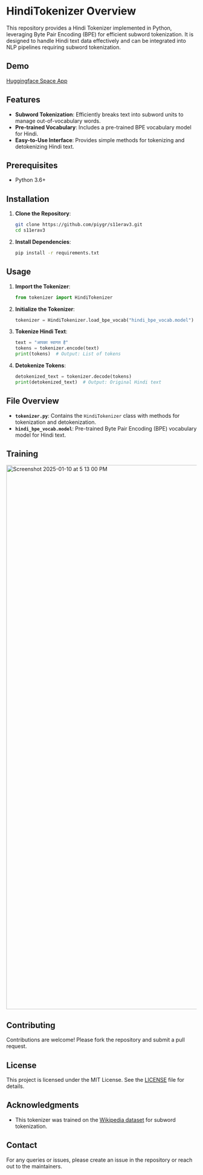 # HindiTokenizer Overview

This repository provides a Hindi Tokenizer implemented in Python, leveraging Byte Pair Encoding (BPE) for efficient subword tokenization. It is designed to handle Hindi text data effectively and can be integrated into NLP pipelines requiring subword tokenization.

## Demo
[Huggingface Space App](https://huggingface.co/spaces/piyushgrover/HindiTokenizer)

 
## Features

- **Subword Tokenization**: Efficiently breaks text into subword units to manage out-of-vocabulary words.
- **Pre-trained Vocabulary**: Includes a pre-trained BPE vocabulary model for Hindi.
- **Easy-to-Use Interface**: Provides simple methods for tokenizing and detokenizing Hindi text.

## Prerequisites

- Python 3.6+

## Installation

1. **Clone the Repository**:
   ```bash
   git clone https://github.com/piygr/s11erav3.git
   cd s11erav3
   ```

2. **Install Dependencies**:
   ```bash
   pip install -r requirements.txt
   ```

## Usage

1. **Import the Tokenizer**:
   ```python
   from tokenizer import HindiTokenizer
   ```

2. **Initialize the Tokenizer**:
   ```python
   tokenizer = HindiTokenizer.load_bpe_vocab("hindi_bpe_vocab.model")
   ```

3. **Tokenize Hindi Text**:
   ```python
   text = "आपका स्वागत है"
   tokens = tokenizer.encode(text)
   print(tokens)  # Output: List of tokens
   ```

4. **Detokenize Tokens**:
   ```python
   detokenized_text = tokenizer.decode(tokens)
   print(detokenized_text)  # Output: Original Hindi text
   ```

## File Overview

- **`tokenizer.py`**: Contains the `HindiTokenizer` class with methods for tokenization and detokenization.
- **`hindi_bpe_vocab.model`**: Pre-trained Byte Pair Encoding (BPE) vocabulary model for Hindi text.

## Training
 <img width="1440" alt="Screenshot 2025-01-10 at 5 13 00 PM" src="https://github.com/user-attachments/assets/972b1c0e-0e3b-47b7-979a-f7159c597e08" />

## Contributing

Contributions are welcome! Please fork the repository and submit a pull request.

## License

This project is licensed under the MIT License. See the [LICENSE](LICENSE) file for details.

## Acknowledgments

- This tokenizer was trained on the [Wikipedia dataset](https://huggingface.co/datasets/wikimedia/wikipedia/blob/main/20231101.hi/train-00001-of-00002.parquet) for subword tokenization.

## Contact

For any queries or issues, please create an issue in the repository or reach out to the maintainers.
